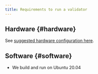 ```yaml
---
title: Requirements to run a validator
---
```


## Hardware {#hardware}

See [suggested hardware configuration here](../../running-validator/validator-reqs.md).

## Software {#software}

- We build and run on Ubuntu 20.04
